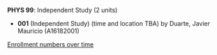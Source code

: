 **PHYS 99**: Independent Study (2 units)

- **001** (Independent Study) (time and location TBA) by Duarte, Javier Mauricio (A16182001)

[Enrollment numbers over time](./PHYS99.tsv)
